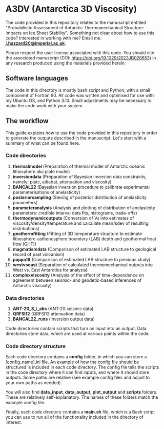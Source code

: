 # A3DV (Antarctica 3D Viscosity)

The code provided in this repository relates to the manuscript entitled "Probabilistic Assessment of Antarctic Thermomechanical Structure: Impacts on Ice Sheet Stability". Something not clear about how to use this code? Interested in working with me? Email me: **j.hazzard20@imperial.ac.uk**. 

Please respect the user license associated with this code. You should cite the associated manuscript (DOI: https://doi.org/10.1029/2023JB026653) in any research produced using the materials provided herein.

## Software languages

The code in this directory is mostly bash script and Python, with a small component of Fortran 90. All code was written and optimised for use with my Ubuntu OS, and Python 3.10. Small adjustments may be necessary to make the code work with your system. 

## The workflow 

This guide explains how to use the code provided in this repository in order to generate the outputs described in the manuscript. Let's start with a summary of what can be found here. 

### Code directories
1. **thermalmodel** (Preparation of thermal model of Antarctic oceanic lithosphere aka plate model)
2. **inversiondata** (Preparation of Bayesian inversion data constraints, namely: plate, adiabat, attenuation and viscosity)
3. **BANCAL22** (Bayesian inversion procedure to calibrate experimental parameterisations of anelasticity)
4. **posteriorsampling** (Sieving of posterior distribution of anelasticity parameters)
5. **parameteranalysis** (Analysis and plotting of distribution of anelasticity parameters: credible interval data fits, histograms, trade-offs)
6. **thermodynamicoutputs** (Conversion of Vs into estimates of viscosity/density/temperature and calculate mean/sdev of resulting distributions)
7. **geothermfitting** (Fitting of 3D temperature structure to estimate lithosphere-asthenosphere boundary (LAB) depth and geothermal heat flow (GHF))
8. **magmatismdata** (Comparison of estimated LAB structure to geological record of past volcanism)
9. **pappa19** (Comparison of estimated LAB structure to previous study)
10. **westvseast** (Separation of calculated thermomechanical outputs into West vs. East Antarctica for analysis)
11. **complexviscosity** (Analysis of the effect of time-dependence on agreement between seismic- and geodetic-based inferences of Antarctic viscosity)
    
### Data directories
1. **ANT-20_S_i_abs** (ANT-20 seismic data)
2. **QRFSI12** (QRFSI12 attenuation data)
3. **BANCAL22_runs** (inversion output data)

Code directories contain scripts that turn an input into an output. Data directories store data, which are used at various points within the code.

### Code directory structure

Each code directory contains a **config** folder, in which you can store a [config_name].ini file. An example of how the config file should be structured is included in each code directory. The config file tells the scripts in the code directory where it can find inputs, and where it should store outputs. Some paths are relative (see example config files and adjust to your own paths as needed).

You will also find **data_input**, **data_output**, **plot_output** and **scripts** folders. These are relatively self-explanatory. The names of these folders match the example config file.

Finally, each code directory contains a **main.sh** file, which is a Bash script you can use to run all of the functionality included in the directory of interest.
